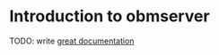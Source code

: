 # Introduction to obmserver

TODO: write [great documentation](http://jacobian.org/writing/what-to-write/)
